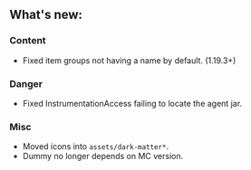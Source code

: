 ## What's new:

### Content

* Fixed item groups not having a name by default. (1.19.3+)

### Danger

* Fixed InstrumentationAccess failing to locate the agent jar.

### Misc

* Moved icons into `assets/dark-matter*`.
* Dummy no longer depends on MC version.